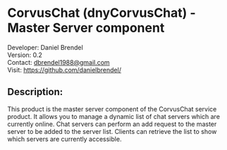 # CorvusChat (dnyCorvusChat) - Master Server component

Developer: Daniel Brendel\
Version: 0.2\
Contact: dbrendel1988@gmail.com\
Visit: https://github.com/danielbrendel/

## Description:
This product is the master server component of the CorvusChat service product. It allows you
to manage a dynamic list of chat servers which are currently online. Chat servers can perform
an add request to the master server to be added to the server list. Clients can retrieve the
list to show which servers are currently accessible.